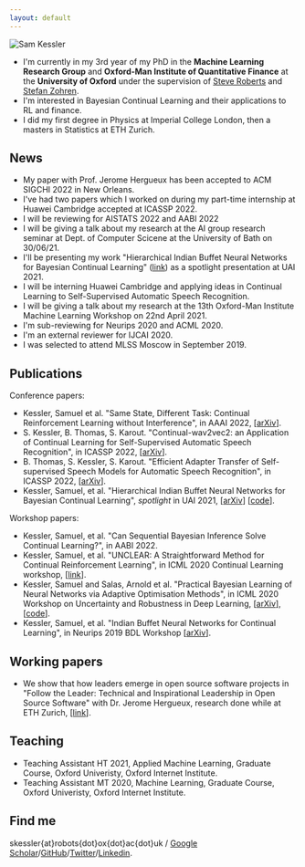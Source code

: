 ```yaml
---
layout: default
---
```


![Sam Kessler](https://raw.github.com/skezle/skezle.github.io/master/_assets/me.png "me")

* I'm currently in my 3rd year of my PhD in the **Machine Learning Research Group** and 
**Oxford-Man Institute of Quantitative Finance** at the **University of Oxford** under
 the supervision of [Steve Roberts](https://www.robots.ox.ac.uk/~sjrob/) and 
 [Stefan Zohren](http://www.oxford-man.ox.ac.uk/node/2430). 
* I'm interested in Bayesian Continual Learning and their
applications to RL and finance. 
* I did my first degree in Physics at Imperial College London, then a masters in 
Statistics at ETH Zurich.

## News
* My paper with Prof. Jerome Hergueux has been accepted to ACM SIGCHI 2022 in New Orleans.
* I've had two papers which I worked on during my part-time internship at Huawei Cambridge accepted at ICASSP 2022.
* I will be reviewing for AISTATS 2022 and AABI 2022
* I will be giving a talk about my research at the AI group research seminar at Dept. of Computer Scicene at the University of Bath on 30/06/21.
* I'll be presenting my work "Hierarchical Indian Buffet Neural Networks for Bayesian Continual Learning" ([link](https://arxiv.org/abs/1912.02290)) as a spotlight presentation at UAI 2021.
* I will be interning Huawei Cambridge and applying ideas in Continual Learning to Self-Supervised Automatic Speech Recognition.
* I will be giving a talk about my research at the 13th Oxford-Man Institute Machine Learning Workshop on 22nd April 2021.
* I'm sub-reviewing for Neurips 2020 and ACML 2020.
* I'm an external reviewer for IJCAI 2020.
* I was selected to attend MLSS Moscow in September 2019.

## Publications
Conference papers:
* Kessler, Samuel et al. "Same State, Different Task: Continual Reinforcement Learning without Interference", in AAAI 2022, \[[arXiv](https://arxiv.org/abs/2106.02940)\].
* S. Kessler, B. Thomas, S. Karout. "Continual-wav2vec2: an Application of Continual Learning for Self-Supervised Automatic Speech Recognition", in ICASSP 2022, \[[arXiv](https://arxiv.org/abs/2107.13530)\].
* B. Thomas, S. Kessler, S. Karout. "Efficient Adapter Transfer of Self-supervised Speech Models for Automatic Speech Recognition", in ICASSP 2022, \[[arXiv](http://arxiv.org/abs/2202.03218)\].
* Kessler, Samuel, et al. "Hierarchical Indian Buffet Neural Networks for Bayesian Continual Learning", *spotlight* in UAI 2021, \[[arXiv](https://arxiv.org/abs/1912.02290)\] \[[code](https://github.com/skezle/IBP_BNN)\].

Workshop papers:
* Kessler, Samuel, et al. "Can Sequential Bayesian Inference Solve Continual Learning?", in AABI 2022.
* Kessler, Samuel, et al. "UNCLEAR: A Straightforward Method for Continual Reinforcement Learning", in ICML 2020 Continual Learning workshop, \[[link](https://drive.google.com/file/d/1GMTWC0C6jMTwtqZxoyq6a-VDxkrDCIHm/view)\].
* Kessler, Samuel and Salas, Arnold et al. "Practical Bayesian Learning of Neural Networks via Adaptive Optimisation Methods", in ICML 2020 Workshop on Uncertainty and Robustness in Deep Learning, \[[arXiv](https://arxiv.org/abs/1811.03679)\], \[[code](https://github.com/skezle/BADAM)\].
* Kessler, Samuel, et al. "Indian Buffet Neural Networks for Continual Learning", in Neurips 2019 BDL Workshop \[[arXiv](http://bayesiandeeplearning.org/2019/papers/63.pdf)\]. 

## Working papers
* We show that how leaders emerge in open source software projects in "Follow the Leader: Technical and Inspirational Leadership in Open Source Software" with Dr. Jerome Hergueux, research done while at ETH Zurich, \[[link](https://www.research-collection.ethz.ch/bitstream/handle/20.500.11850/463810/1/CLE_WP_2021_01.pdf)\].

## Teaching
*  Teaching Assistant HT 2021, Applied Machine Learning, Graduate Course, Oxford Univeristy, Oxford Internet Institute.
*  Teaching Assistant MT 2020, Machine Learning, Graduate Course, Oxford Univeristy, Oxford Internet Institute. 

## Find me
skessler{at}robots{dot}ox{dot}ac{dot}uk / [Google Scholar](https://scholar.google.co.uk/citations?hl=en&user=JmjQPXoAAAAJ)/[GitHub](http://github.com/skezle)/[Twitter](http://twitter.com/SamKezz)/[Linkedin](https://uk.linkedin.com/pub/samuel-kessler/39/aa2/79).

